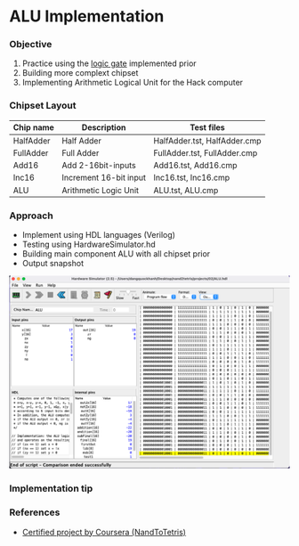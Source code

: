 # ALU Implementation

### Objective
1. Practice using the [logic gate](https://github.com/khanhmai20/HACK/tree/main/LogicGate) implemented prior
2. Building more complext chipset 
3. Implementing Arithmetic Logical Unit for the Hack computer

### Chipset Layout 
|Chip name|Description|Test files|
|--|--|--|
|HalfAdder| Half Adder| HalfAdder.tst, HalfAdder.cmp|
|FullAdder| Full Adder| FullAdder.tst, FullAdder.cmp|
|Add16| Add 2-16bit-inputs| Add16.tst, Add16.cmp|
|Inc16| Increment 16-bit input| Inc16.tst, Inc16.cmp|
|ALU| Arithmetic Logic Unit| ALU.tst, ALU.cmp|

### Approach 
* Implement using HDL languages (Verilog)
* Testing using HardwareSimulator.hd
* Building main component ALU with all chipset prior
* Output snapshot

![alt text](https://github.com/khanhmai20/HACK/blob/main/ALU/Asset/ALU.png)

### Implementation tip

### References
* [Certified project by Coursera (NandToTetris)](https://www.nand2tetris.org/project02)
